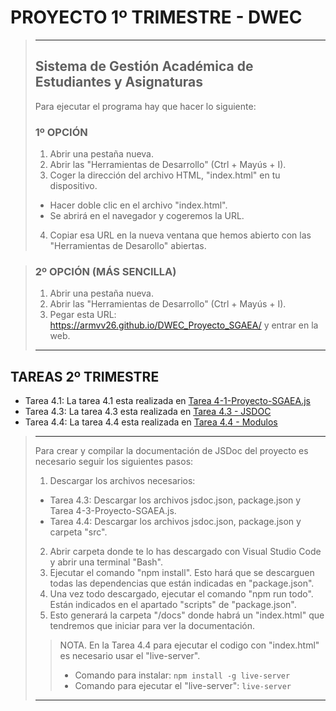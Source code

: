 # PROYECTO 1º TRIMESTRE - DWEC
> ---
> ## Sistema de Gestión Académica de Estudiantes y Asignaturas
> Para ejecutar el programa hay que hacer lo siguiente:
> ### 1º OPCIÓN
> 1.  Abrir una pestaña nueva.
> 2.  Abrir las "Herramientas de Desarrollo" (Ctrl + Mayús + I).
> 3.  Coger la dirección del archivo HTML, "index.html" en tu dispositivo.
> -  Hacer doble clic en el archivo "index.html".
> -  Se abrirá en el navegador y cogeremos la URL.
> 4.  Copiar esa URL en la nueva ventana que hemos abierto con las "Herramientas de Desarollo" abiertas.

> ### 2º OPCIÓN (MÁS SENCILLA)
> 1. Abrir una pestaña nueva.
> 2. Abrir las "Herramientas de Desarrollo" (Ctrl + Mayús + I).
> 3. Pegar esta URL: https://armvv26.github.io/DWEC_Proyecto_SGAEA/ y entrar en la web.
> ---

## TAREAS 2º TRIMESTRE
- Tarea 4.1: La tarea 4.1 esta realizada en [Tarea 4-1-Proyecto-SGAEA.js](https://github.com/ArmVV26/DWEC_Proyecto_SGAEA/blob/main/js/2%C2%BA%20Trimestre/Tarea%204.1%20-%20Control%20de%20Errores/Tarea%204-1-Proyecto-SGAEA.js)
- Tarea 4.3: La tarea 4.3 esta realizada en [Tarea 4.3 - JSDOC](https://github.com/ArmVV26/DWEC_Proyecto_SGAEA/tree/main/js/2%C2%BA%20Trimestre/Tarea%204.3%20-%20JSDOC)
- Tarea 4.4: La tarea 4.4 esta realizada en [Tarea 4.4 - Modulos](https://github.com/ArmVV26/DWEC_Proyecto_SGAEA/tree/main/js/2%C2%BA%20Trimestre/Tarea%204.4%20-%20Modulos)
> ---
> Para crear y compilar la documentación de JSDoc del proyecto es necesario seguir los siguientes pasos:
> 1. Descargar los archivos necesarios:
>   - Tarea 4.3: Descargar los archivos jsdoc.json, package.json y Tarea 4-3-Proyecto-SGAEA.js.
>   - Tarea 4.4: Descargar los archivos jsdoc.json, package.json y carpeta "src".
> 2. Abrir carpeta donde te lo has descargado con Visual Studio Code y abrir una terminal "Bash".
> 3. Ejecutar el comando "npm install". Esto hará que se descarguen todas las dependencias que están indicadas en "package.json".
> 4. Una vez todo descargado, ejecutar el comando "npm run todo". Están indicados en el apartado "scripts" de "package.json".
> 5. Esto generará la carpeta "/docs" donde habrá un "index.html" que tendremos que iniciar para ver la documentación.
>
>> NOTA. En la Tarea 4.4 para ejecutar el codigo con "index.html" es necesario usar el "live-server".
>> - Comando para instalar: `npm install -g live-server`
>> - Comando para ejecutar el "live-server": `live-server`
> ---
